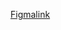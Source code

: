 [Figmalink](https://www.figma.com/design/bGGGLFezX2h1PrQ9OOppUP/Creative-writing.?node-id=18-628&t=3WYlRbarH8Hd4QPt-1)
